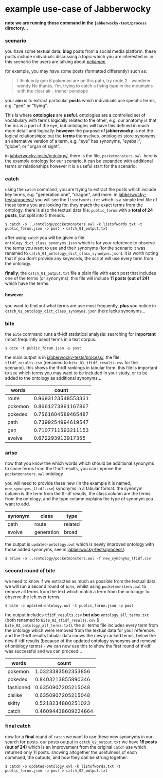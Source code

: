 # example use-case of Jabberwocky

#### **note** we are running these command in the `jabberwocky-test/process` directory...

### scenario
you have some textual data: **blog** posts from a social media platform. these posts include individuals discussing a topic which you are interested in. in this scenario the users are talking about [*pokemon*](https://simple.wikipedia.org/wiki/Pok%C3%A9mon).

for example, you may have some posts (formatted differently) such as:
> I think only gen 6 pokemon are on this path, try route 2 - wanderer wendy
> No thanks, I'm, trying to catch a flying type in the mountains with the clear air - trainer penelope

your **aim** is to extract particular **posts** which individuals use specific terms, e.g. "gen" or "flying".

This is where **ontologies** are **useful**. ontologies are a controlled set of vocabulary with terms logically related to the other, e.g. our anatomy is that the iris is a part of the eye, but ontologies will have this defined in much more detail and logically. **however** the purpose of **jabberwocky** is not the logical relationships: but the **terms** themselves. ontologies store synonyms: an alternative version of a term, e.g. "eye" has synonyms, "eyeball", "globe", or "organ of sight". 

in [jabberwocky-tests/ontology/](https://github.com/sap218/jabberwocky-tests/tree/master/ontology), there is the file, `pocketmonsters.owl`. here is the example ontology for our scenario, it can be expanded with additional terms or relationships however it is a useful start for the scenario.


### catch
using the `catch` command, you are trying to extract the posts which include key terms, e.g. "generation one", "dragon", and more. in [jabberwocky-tests/process/](https://github.com/sap218/jabberwocky-tests/tree/master/process) you will see the `listofwords.txt` which is a simple text file of these terms you are looking for, they match the exact terms from the ontology. there is also the textual data file: `public_forum` with a **total of 24 posts**, but split into 5 threads. 

```
$ catch -o ../ontology/pocketmonsters.owl -k listofwords.txt -t public_forum.json -p post > catch_01_output.txt
```
after using `catch` you will be given a file: `ontology_dict_class_synonyms.json` which is for your reference to observe the terms you want to use and their synonyms (for the scenario it was renamed to `catch_01_ontology_dict_class_synonyms.json`). it is worth noting that if you don't provide any keywords, the script will use every term from the ontology.

**finally**, the `catch_01_output.txt` file a plain file with each post that includes one of the terms (or synonyms). this file will include **11 posts (out of 24)** which have the terms. 

#### however
you want to find out what terms are use most frequently, **plus** you notice in `catch_01_ontology_dict_class_synonyms.json` there lacks synonyms...


### bite
the `bite` command runs a tf-idf statistical analysis: searching for **important** (most frequrntly used) terms in a text corpus.
```
$ bite -t public_forum.json -p post
```

the main output is in [jabberwocky-tests/process/](https://github.com/sap218/jabberwocky-tests/tree/master/process), the file: `tfidf_results.csv` (renamed to `bite_01_tfidf_results.csv` for the scenario). this shows the tf-idf rankings in tabular form. this file is important to see which terms you may want to be included in your study, or to be added to the ontology as additional synonyms...

| words   | count              |
|---------|--------------------|
| route   | 0.9693123548553331 |
| pokemon | 0.8661273891167867 |
| pokedex | 0.7561604589465487 |
| path    | 0.7399254994619547 |
| gen     | 0.7107711593211153 |
| evolve  | 0.672293913917355  |


### arise
now that you know the which words which should be additional synonyms to some terms from the tf-idf results, you can improve the `pocketmonsters.owl` ontology

you will need to provide these new (in the example it is named, `new_synonyms_tfidf.csv`) synonyms in a tabular format: the synonym column is the term from the tf-idf results, the class column are the terms from the ontology, and the type column explains the type of synonym you want to add. 

| synonym | class      | type    |
|---------|------------|---------|
| path    | route      | related |
| evolve  | generation | broad   |

the output is `updated-ontology.owl` which is newly improved ontology with those added synonyms, see in [jabberwocky-tests/process/](https://github.com/sap218/jabberwocky-tests/tree/master/process).
```
$ arise -o ../ontology/pocketmonsters.owl -f new_synonyms_tfidf.csv 
```


### second round of bite
we need to know if we extracted as much as possible from the textual data. we will run a second round of `bite`, whilst using `pocketmonsters.owl` to remove all terms from the text which match a term from the ontology: to observe the left over terms.

```
$ bite -o updated-ontology.owl -t public_forum.json -p post
```
the output includes `tfidf_results.csv` **but also** `ontology_all_terms.txt` (both renamed to `bite_02_tfidf_results.csv` & `bite_02_ontology_all_terms.txt`). the all terms file includes every term from the ontology which were removed from the textual data for your reference. and the tf-idf results tabular data shows the newly ranked terms, below the new tf-idf results (because of the updated ontology synonyms and removal of ontology terms) - we can now use this to show the first round of tf-idf was successful and we can proceed...

| words     | count               |
|-----------|---------------------|
| pokemon   | 1.0323383562353856  |
| pokedex   | 0.8403213855890346  |
| fashioned | 0.6350907205215048  |
| dislike   | 0.6350907205215048  |
| skitty    | 0.5218234880251023  |
| catch     | 0.46094438609224664 |


### final catch
now for a **final** round of `catch` we want to use these new synonyms in our search for posts. our posts output in `catch_02_output.txt` we have **16 posts (out of 24)** which is an improvement from the original `catch` use which returned only 11 posts. showing altogether the usefulness of each command, the outputs, and how they can be strung together. 
```
$ catch -o updated-ontology.owl -k listofwords.txt -t public_forum.json -p post > catch_02_output.txt
```
